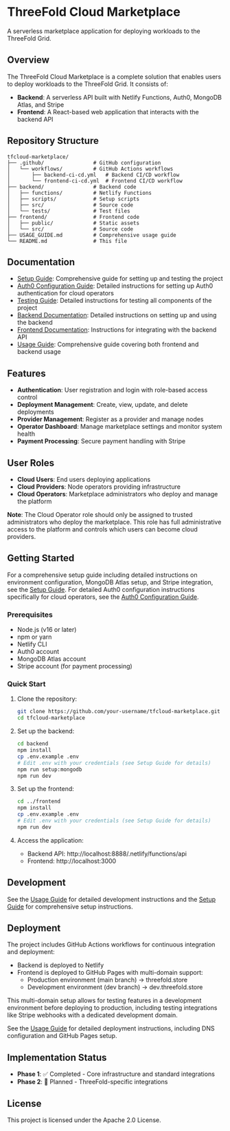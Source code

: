 # ThreeFold Cloud Marketplace

A serverless marketplace application for deploying workloads to the ThreeFold Grid.

## Overview

The ThreeFold Cloud Marketplace is a complete solution that enables users to deploy workloads to the ThreeFold Grid. It consists of:

- **Backend**: A serverless API built with Netlify Functions, Auth0, MongoDB Atlas, and Stripe
- **Frontend**: A React-based web application that interacts with the backend API

## Repository Structure

```
tfcloud-marketplace/
├── .github/                # GitHub configuration
│   └── workflows/          # GitHub Actions workflows
│       ├── backend-ci-cd.yml   # Backend CI/CD workflow
│       └── frontend-ci-cd.yml  # Frontend CI/CD workflow
├── backend/                # Backend code
│   ├── functions/          # Netlify Functions
│   ├── scripts/            # Setup scripts
│   ├── src/                # Source code
│   └── tests/              # Test files
├── frontend/               # Frontend code
│   ├── public/             # Static assets
│   └── src/                # Source code
├── USAGE_GUIDE.md          # Comprehensive usage guide
└── README.md               # This file
```

## Documentation

- [Setup Guide](docs/SETUP_GUIDE.md): Comprehensive guide for setting up and testing the project
- [Auth0 Configuration Guide](docs/AUTH0_CONFIGURATION.md): Detailed instructions for setting up Auth0 authentication for cloud operators
- [Testing Guide](docs/TESTING_GUIDE.md): Detailed instructions for testing all components of the project
- [Backend Documentation](backend/README.md): Detailed instructions on setting up and using the backend
- [Frontend Documentation](frontend/README.md): Instructions for integrating with the backend API
- [Usage Guide](USAGE_GUIDE.md): Comprehensive guide covering both frontend and backend usage

## Features

- **Authentication**: User registration and login with role-based access control
- **Deployment Management**: Create, view, update, and delete deployments
- **Provider Management**: Register as a provider and manage nodes
- **Operator Dashboard**: Manage marketplace settings and monitor system health
- **Payment Processing**: Secure payment handling with Stripe

## User Roles

- **Cloud Users**: End users deploying applications
- **Cloud Providers**: Node operators providing infrastructure
- **Cloud Operators**: Marketplace administrators who deploy and manage the platform

**Note**: The Cloud Operator role should only be assigned to trusted administrators who deploy the marketplace. This role has full administrative access to the platform and controls which users can become cloud providers.

## Getting Started

For a comprehensive setup guide including detailed instructions on environment configuration, MongoDB Atlas setup, and Stripe integration, see the [Setup Guide](docs/SETUP_GUIDE.md). For detailed Auth0 configuration instructions specifically for cloud operators, see the [Auth0 Configuration Guide](docs/AUTH0_CONFIGURATION.md).

### Prerequisites

- Node.js (v16 or later)
- npm or yarn
- Netlify CLI
- Auth0 account
- MongoDB Atlas account
- Stripe account (for payment processing)

### Quick Start

1. Clone the repository:
   ```bash
   git clone https://github.com/your-username/tfcloud-marketplace.git
   cd tfcloud-marketplace
   ```

2. Set up the backend:
   ```bash
   cd backend
   npm install
   cp .env.example .env
   # Edit .env with your credentials (see Setup Guide for details)
   npm run setup:mongodb
   npm run dev
   ```

3. Set up the frontend:
   ```bash
   cd ../frontend
   npm install
   cp .env.example .env
   # Edit .env with your credentials (see Setup Guide for details)
   npm run dev
   ```

4. Access the application:
   - Backend API: http://localhost:8888/.netlify/functions/api
   - Frontend: http://localhost:3000

## Development

See the [Usage Guide](USAGE_GUIDE.md) for detailed development instructions and the [Setup Guide](docs/SETUP_GUIDE.md) for comprehensive setup instructions.

## Deployment

The project includes GitHub Actions workflows for continuous integration and deployment:

- Backend is deployed to Netlify
- Frontend is deployed to GitHub Pages with multi-domain support:
  - Production environment (main branch) → threefold.store
  - Development environment (dev branch) → dev.threefold.store

This multi-domain setup allows for testing features in a development environment before deploying to production, including testing integrations like Stripe webhooks with a dedicated development domain.

See the [Usage Guide](USAGE_GUIDE.md) for detailed deployment instructions, including DNS configuration and GitHub Pages setup.

## Implementation Status

- **Phase 1**: ✅ Completed - Core infrastructure and standard integrations
- **Phase 2**: 🔄 Planned - ThreeFold-specific integrations

## License

This project is licensed under the Apache 2.0 License.